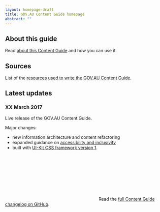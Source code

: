 ```yaml
---
layout: homepage-draft
title: GOV.AU Content Guide homepage
abstract: ""
---
```


## About this guide

Read [about this Content Guide](/how-to-use-guide/) and how you can use it.

## Sources

List of the [resources used to write the GOV.AU Content Guide](/sources/).

## Latest updates

### XX March 2017

Live release of the GOV.AU Content Guide.

Major changes:

- new information architecture and content refactoring
- expanded guidance on [accessibility and inclusivity](/accessibility-inclusivity)
- built with [UI-Kit CSS framework version 1](http://guides.service.gov.au/design-guide/).

<p>
<svg class="icon-inline fa-github" role="img" title="GitHub icon" aria-labelledby="fa-github-alt-source">
<title id="fa-github-alt-source" lang="en">GitHub icon</title>
<use xlink:href="/assets/spritesheet.svg#fa-github"/>
</svg> Read the <a href="https://github.com/govau/content-guide/blob/master/CHANGELOG.md" rel="external">full Content Guide changelog on GitHub</a>.
</p>

